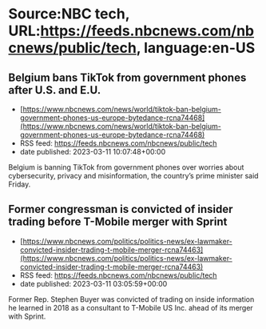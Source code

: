 # Source:NBC tech, URL:https://feeds.nbcnews.com/nbcnews/public/tech, language:en-US

## Belgium bans TikTok from government phones after U.S. and E.U.
 - [https://www.nbcnews.com/news/world/tiktok-ban-belgium-government-phones-us-europe-bytedance-rcna74468](https://www.nbcnews.com/news/world/tiktok-ban-belgium-government-phones-us-europe-bytedance-rcna74468)
 - RSS feed: https://feeds.nbcnews.com/nbcnews/public/tech
 - date published: 2023-03-11 10:07:48+00:00

Belgium is banning TikTok from government phones over worries about cybersecurity, privacy and misinformation, the country’s prime minister said Friday.

## Former congressman is convicted of insider trading before T-Mobile merger with Sprint
 - [https://www.nbcnews.com/politics/politics-news/ex-lawmaker-convicted-insider-trading-t-mobile-merger-rcna74463](https://www.nbcnews.com/politics/politics-news/ex-lawmaker-convicted-insider-trading-t-mobile-merger-rcna74463)
 - RSS feed: https://feeds.nbcnews.com/nbcnews/public/tech
 - date published: 2023-03-11 03:05:59+00:00

Former Rep. Stephen Buyer was convicted of trading on inside information he learned in 2018 as a consultant to T-Mobile US Inc. ahead of its merger with Sprint.

